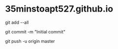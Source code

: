 # 35minstoapt527.github.io

git add --all

git commit -m "Initial commit"

git push -u origin master
